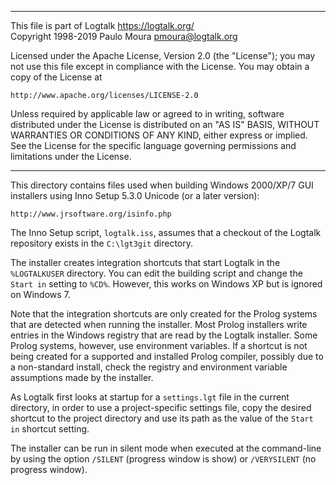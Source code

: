 ________________________________________________________________________

This file is part of Logtalk <https://logtalk.org/>  
Copyright 1998-2019 Paulo Moura <pmoura@logtalk.org>

Licensed under the Apache License, Version 2.0 (the "License");
you may not use this file except in compliance with the License.
You may obtain a copy of the License at

    http://www.apache.org/licenses/LICENSE-2.0

Unless required by applicable law or agreed to in writing, software
distributed under the License is distributed on an "AS IS" BASIS,
WITHOUT WARRANTIES OR CONDITIONS OF ANY KIND, either express or implied.
See the License for the specific language governing permissions and
limitations under the License.
________________________________________________________________________


This directory contains files used when building Windows 2000/XP/7 GUI 
installers using Inno Setup 5.3.0 Unicode (or a later version):

	http://www.jrsoftware.org/isinfo.php

The Inno Setup script, `logtalk.iss`, assumes that a checkout of the
Logtalk repository exists in the `C:\lgt3git` directory.

The installer creates integration shortcuts that start Logtalk in the
`%LOGTALKUSER` directory. You can edit the building script and change
the `Start in` setting to `%CD%`. However, this works on Windows XP
but is ignored on Windows 7.

Note that the integration shortcuts are only created for the Prolog
systems that are detected when running the installer. Most Prolog
installers write entries in the Windows registry that are read by
the Logtalk installer. Some Prolog systems, however, use environment
variables. If a shortcut is not being created for a supported and
installed Prolog compiler, possibly due to a non-standard install,
check the registry and environment variable assumptions made by the
installer.

As Logtalk first looks at startup for a `settings.lgt` file in the
current directory, in order to use a project-specific settings file,
copy the desired shortcut to the project directory and use its path
as the value of the `Start in` shortcut setting.

The installer can be run in silent mode when executed at the command-line
by using the option `/SILENT` (progress window is show) or `/VERYSILENT`
(no progress window).
